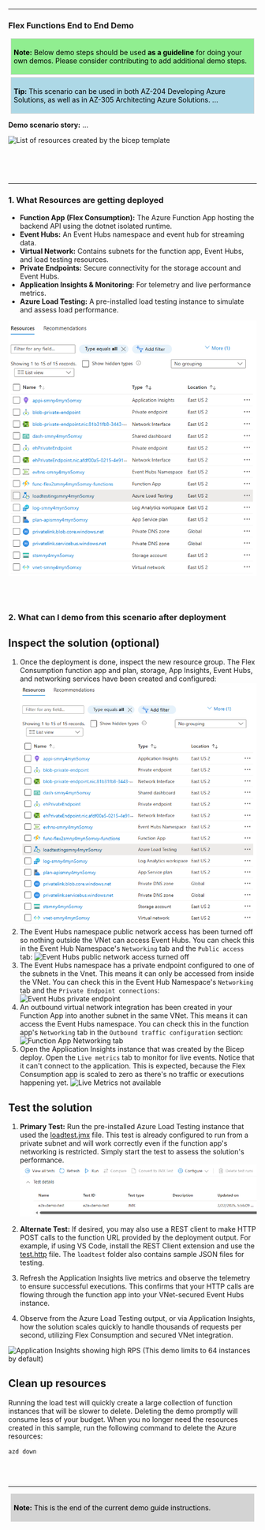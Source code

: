 [comment]: <> (please keep all comment items at the top of the markdown file)
[comment]: <> (please do not change the ***, as well as <div> placeholders for Note and Tip layout)
[comment]: <> (please keep the ### 1. and 2. titles as is for consistency across all demoguides)
[comment]: <> (section 1 provides a bullet list of resources + clarifying screenshots of the key resources details)
[comment]: <> (section 2 provides summarized step-by-step instructions on what to demo)


[comment]: <> (this is the section for the Note: item; please do not make any changes here)
***
### Flex Functions End to End Demo

<div style="background: lightgreen; 
            font-size: 14px; 
            color: black;
            padding: 5px; 
            border: 1px solid lightgray; 
            margin: 5px;">

**Note:** Below demo steps should be used **as a guideline** for doing your own demos. Please consider contributing to add additional demo steps.
</div>

[comment]: <> (this is the section for the Tip: item; consider adding a Tip, or remove the section between <div> and </div> if there is no tip)

<div style="background: lightblue; 
            font-size: 14px; 
            color: black;
            padding: 5px; 
            border: 1px solid lightgray; 
            margin: 5px;">

**Tip:** This scenario can be used in both AZ-204 Developing Azure Solutions, as well as in AZ-305 Architecting Azure Solutions. ...
</div>

**Demo scenario story:** ...

![List of resources created by the bicep template](../img/HTTP-VNET-EH.png)
<br></br>


<br></br>

***
### 1. What Resources are getting deployed

* **Function App (Flex Consumption):** The Azure Function App hosting the backend API using the dotnet isolated runtime.
* **Event Hubs:** An Event Hubs namespace and event hub for streaming data.
* **Virtual Network:** Contains subnets for the function app, Event Hubs, and load testing resources.
* **Private Endpoints:** Secure connectivity for the storage account and Event Hubs.
* **Application Insights & Monitoring:** For telemetry and live performance metrics.
* **Azure Load Testing:** A pre-installed load testing instance to simulate and assess load performance.

![List of resources created by the bicep template](../img/resources.png)

<br></br>


### 2. What can I demo from this scenario after deployment

## Inspect the solution (optional)

1. Once the deployment is done, inspect the new resource group. The Flex Consumption function app and plan, storage, App Insights, Event Hubs, and networking services have been created and configured:
![List of resources created by the bicep template](../img/resources.png)
2. The Event Hubs namespace public network access has been turned off so nothing outside the VNet can access Event Hubs. You can check this in the Event Hub Namespace's `Networking` tab and the `Public access` tab:
![Event Hubs public network access turned off](../img/eh-disabled-network-access.png)
3. The Event Hubs namespace has a private endpoint configured to one of the subnets in the Vnet. This means it can only be accessed from inside the VNet. You can check this in the Event Hub Namespace's `Networking` tab and the `Private Endpoint connections`:
![Event Hubs private endpoint](../img/eh-private-endpoint.png)
4. An outbound virtual network integration has been created in your Function App into another subnet in the same VNet. This means it can access the Event Hubs namespace. You can check this in the function app's `Networking` tab in the `Outbound traffic configuration` section:
![Function App Networking tab](../img/func-vnet.png)
5. Open the Application Insights instance that was created by the Bicep deploy. Open the `Live metrics` tab to monitor for live events. Notice that it can't connect to the application. This is expected, because the Flex Consumption app is scaled to zero as there's no traffic or executions happening yet.
![Live Metrics not available](../img//no-live-metrics.png)

## Test the solution

1. **Primary Test:** Run the pre-installed Azure Load Testing instance that used the [loadtest.jmx](../loadtest/httppost.jmx) file. This test is already configured to run from a private subnet and will work correctly even if the function app's networking is restricted. Simply start the test to assess the solution's performance.
![Run the load testing sample](../img/preinstalled-test.png)

2. **Alternate Test:** If desired, you may also use a REST client to make HTTP POST calls to the function URL provided by the deployment output. For example, if using VS Code, install the REST Client extension and use the [test.http](../loadtest/test.http) file. The `loadtest` folder also contains sample JSON files for testing.

3. Refresh the Application Insights live metrics and observe the telemetry to ensure successful executions. This confirms that your HTTP calls are flowing through the function app into your VNet-secured Event Hubs instance.

4. Observe from the Azure Load Testing output, or via Application Insights, how the solution scales quickly to handle thousands of requests per second, utilizing Flex Consumption and secured VNet integration.

![Application Insights showing high RPS](../img/loadtest-appinsights.png) (This demo limits to 64 instances by default)

## Clean up resources

Running the load test will quickly create a large collection of function instances that will be slower to delete. Deleting the demo promptly will consume less of your budget. When you no longer need the resources created in this sample, run the following command to delete the Azure resources:

```bash
azd down
```

[comment]: <> (this is the closing section of the demo steps. Please do not change anything here to keep the layout consistant with the other demoguides.)
<br></br>
***
<div style="background: lightgray; 
            font-size: 14px; 
            color: black;
            padding: 5px; 
            border: 1px solid lightgray; 
            margin: 5px;">

**Note:** This is the end of the current demo guide instructions.
</div>